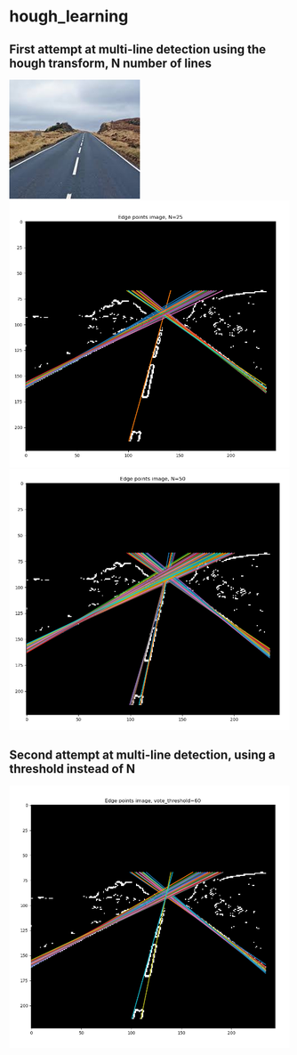 # hough_learning


## First attempt at multi-line detection using the hough transform, N number of lines

![Initial image](images/test_img_road.jpg)
![First attempt at multi-line detection](images/attempt1_multi_hough_line_detection_ex1.PNG)
![First attempt at multi-line detection](images/attempt1_multi_hough_line_detection_ex2.PNG)

## Second attempt at multi-line detection, using a threshold instead of N
![Second attempt using threshold](images/attempt2_multi_hough_line_detection_using_threshold_value_ex1.PNG)

